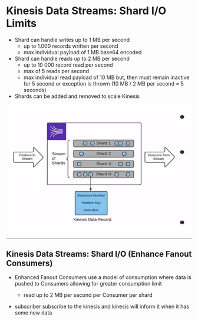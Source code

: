# Kinesis Data Streams: Shard I/O Limits

- Shard can handle writes up to 1 MB per second
  - up to 1.000 records written per second
  - max individual payload of 1 MB base64 encoded
- Shard can handle reads up to 2 MB per second
  - up to 10 000 record read per second
  - max of 5 reads per second
  - max individual read payload of 10 MB but, then must remain inactive for 5 second or exception is thrown (10 MB / 2 MB per second = 5 seconds)
- Shards can be added and removed to scale Kinesis

![Alt text](image-3.png)


---

## Kinesis Data Streams: Shard I/O (Enhance Fanout Consumers)

- Enhanced Fanout Consumers use a model of consumption where data is pushed to Consumers allowing for greater consumption limit
  - read up to 2 MB per second per Consumer per shard
  
- subscriber subscribe to the kinesis and kinesis will inform it when it has some new data